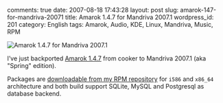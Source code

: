 comments: true
date: 2007-08-18 17:43:28
layout: post
slug: amarok-147-for-mandriva-20071
title: Amarok 1.4.7 for Mandriva 2007.1
wordpress_id: 201
category: English
tags: Amarok, Audio, KDE, Linux, Mandriva, Music, RPM

![Amarok 1.4.7 for Mandriva 2007.1](http://kevin.deldycke.com/wp-content/uploads/2007/08/amarok-147-logo.thumbnail.png)

I’ve just backported [Amarok 1.4.7](http://amarok.kde.org/en/node/243) from cooker to Mandriva 2007.1 (aka "Spring" edition).

Packages are [downloadable from my RPM repository](http://kevin.deldycke.com/mandriva-rpm-repository/) for `i586` and `x86_64` architecture and both build support SQLite, MySQL and Postgresql as database backend.

